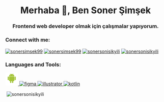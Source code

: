 <h1 align="center">Merhaba 👋, Ben Soner Şimşek</h1>
<h3 align="center">Frontend web developer olmak için çalışmalar yapıyorum.</h3>


<h3 align="left">Connect with me:</h3>
<p align="left">
<a href="https://twitter.com/sonersimsek99" target="blank"><img align="center" src="https://raw.githubusercontent.com/rahuldkjain/github-profile-readme-generator/master/src/images/icons/Social/twitter.svg" alt="sonersimsek99" height="30" width="40" /></a>
<a href="https://linkedin.com/in/sonersimsek99" target="blank"><img align="center" src="https://raw.githubusercontent.com/rahuldkjain/github-profile-readme-generator/master/src/images/icons/Social/linked-in-alt.svg" alt="sonersimsek99" height="30" width="40" /></a>
<a href="https://instagram.com/sonersonisikyili" target="blank"><img align="center" src="https://raw.githubusercontent.com/rahuldkjain/github-profile-readme-generator/master/src/images/icons/Social/instagram.svg" alt="sonersonisikyili" height="30" width="40" /></a>
<a href="https://www.youtube.com/channel/UCcJ9qYwPj4geUxZvmDN3bwA" target="blank"><img align="center" src="https://raw.githubusercontent.com/rahuldkjain/github-profile-readme-generator/master/src/images/icons/Social/youtube.svg" alt="sonersonisikyili" height="30" width="40" /></a>
</p>

<h3 align="left">Languages and Tools:</h3>
<p align="left"> <a href="https://developer.android.com" target="_blank"> <img src="https://raw.githubusercontent.com/devicons/devicon/master/icons/android/android-original-wordmark.svg" alt="android" width="40" height="40"/> </a> <a href="https://www.figma.com/" target="_blank"> <img src="https://www.vectorlogo.zone/logos/figma/figma-icon.svg" alt="figma" width="40" height="40"/> </a> <a href="https://www.adobe.com/in/products/illustrator.html" target="_blank"> <img src="https://www.vectorlogo.zone/logos/adobe_illustrator/adobe_illustrator-icon.svg" alt="illustrator" width="40" height="40"/> </a> <a href="https://kotlinlang.org" target="_blank"> <img src="https://www.vectorlogo.zone/logos/kotlinlang/kotlinlang-icon.svg" alt="kotlin" width="40" height="40"/> </a> </p>

<p>&nbsp;<img align="center" src="https://github-readme-stats.vercel.app/api?username=sonersimsekk&show_icons=true&locale=en" alt="sonersonisikyili" /></p>
